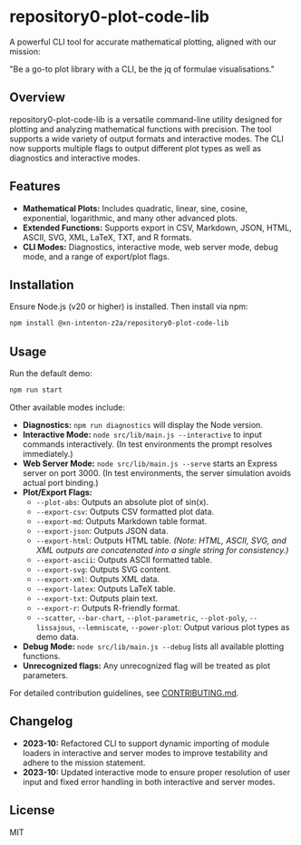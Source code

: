 # repository0-plot-code-lib

A powerful CLI tool for accurate mathematical plotting, aligned with our mission:

"Be a go-to plot library with a CLI, be the jq of formulae visualisations."

## Overview

repository0-plot-code-lib is a versatile command-line utility designed for plotting and analyzing mathematical functions with precision. The tool supports a wide variety of output formats and interactive modes. The CLI now supports multiple flags to output different plot types as well as diagnostics and interactive modes.

## Features

- **Mathematical Plots:** Includes quadratic, linear, sine, cosine, exponential, logarithmic, and many other advanced plots.
- **Extended Functions:** Supports export in CSV, Markdown, JSON, HTML, ASCII, SVG, XML, LaTeX, TXT, and R formats.
- **CLI Modes:** Diagnostics, interactive mode, web server mode, debug mode, and a range of export/plot flags.

## Installation

Ensure Node.js (v20 or higher) is installed. Then install via npm:

```bash
npm install @xn-intenton-z2a/repository0-plot-code-lib
```

## Usage

Run the default demo:

```bash
npm run start
```

Other available modes include:

- **Diagnostics:** `npm run diagnostics` will display the Node version.
- **Interactive Mode:** `node src/lib/main.js --interactive` to input commands interactively. (In test environments the prompt resolves immediately.)
- **Web Server Mode:** `node src/lib/main.js --serve` starts an Express server on port 3000. (In test environments, the server simulation avoids actual port binding.)
- **Plot/Export Flags:**
  - `--plot-abs`: Outputs an absolute plot of sin(x).
  - `--export-csv`: Outputs CSV formatted plot data.
  - `--export-md`: Outputs Markdown table format.
  - `--export-json`: Outputs JSON data.
  - `--export-html`: Outputs HTML table. *(Note: HTML, ASCII, SVG, and XML outputs are concatenated into a single string for consistency.)*
  - `--export-ascii`: Outputs ASCII formatted table.
  - `--export-svg`: Outputs SVG content.
  - `--export-xml`: Outputs XML data.
  - `--export-latex`: Outputs LaTeX table.
  - `--export-txt`: Outputs plain text.
  - `--export-r`: Outputs R-friendly format.
  - `--scatter`, `--bar-chart`, `--plot-parametric`, `--plot-poly`, `--lissajous`, `--lemniscate`, `--power-plot`: Output various plot types as demo data.
- **Debug Mode:** `node src/lib/main.js --debug` lists all available plotting functions.
- **Unrecognized flags:** Any unrecognized flag will be treated as plot parameters.

For detailed contribution guidelines, see [CONTRIBUTING.md](./CONTRIBUTING.md).

## Changelog

- **2023-10:** Refactored CLI to support dynamic importing of module loaders in interactive and server modes to improve testability and adhere to the mission statement.
- **2023-10:** Updated interactive mode to ensure proper resolution of user input and fixed error handling in both interactive and server modes.

## License

MIT
